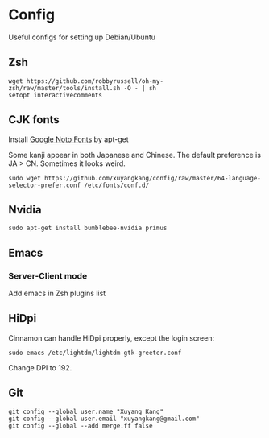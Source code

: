 # Config
Useful configs for setting up Debian/Ubuntu

## Zsh
```
wget https://github.com/robbyrussell/oh-my-zsh/raw/master/tools/install.sh -O - | sh
setopt interactivecomments
```

## CJK fonts
Install [Google Noto Fonts](https://www.google.com/get/noto/) by apt-get

Some kanji appear in both Japanese and Chinese. The default preference is JA > CN. Sometimes it looks weird.
```
sudo wget https://github.com/xuyangkang/config/raw/master/64-language-selector-prefer.conf /etc/fonts/conf.d/
```

## Nvidia
```
sudo apt-get install bumblebee-nvidia primus
```

## Emacs
### Server-Client mode
Add emacs in Zsh plugins list

## HiDpi
Cinnamon can handle HiDpi properly, except the login screen:
```
sudo emacs /etc/lightdm/lightdm-gtk-greeter.conf
```
Change DPI to 192.

## Git
```
git config --global user.name "Xuyang Kang"
git config --global user.email "xuyangkang@gmail.com"
git config --global --add merge.ff false
```
